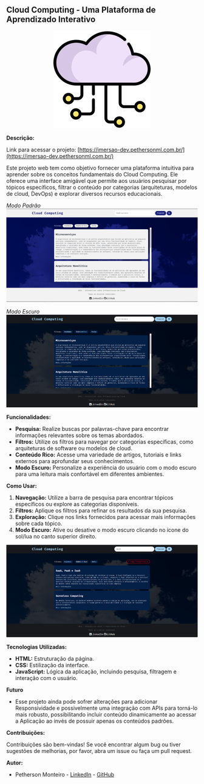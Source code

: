 ## Cloud Computing - Uma Plataforma de Aprendizado Interativo

<div align="center">
  <img src="nuvem.png">
</div>

**Descrição:**

Link para acessar o projeto: [https://imersao-dev.pethersonml.com.br/](https://imersao-dev.pethersonml.com.br/)

Este projeto web tem como objetivo fornecer uma plataforma intuitiva para aprender sobre os conceitos fundamentais do Cloud Computing. Ele oferece uma interface amigável que permite aos usuários pesquisar por tópicos específicos, filtrar o conteúdo por categorias (arquiteturas, modelos de cloud, DevOps) e explorar diversos recursos educacionais.

_Modo Padrão_
![ ](default-mode.png)

_Modo Escuro_
![ ](dark-mode.png)

**Funcionalidades:**

- **Pesquisa:** Realize buscas por palavras-chave para encontrar informações relevantes sobre os temas abordados.
- **Filtros:** Utilize os filtros para navegar por categorias específicas, como arquiteturas de software ou modelos de cloud.
- **Conteúdo Rico:** Acesse uma variedade de artigos, tutoriais e links externos para aprofundar seus conhecimentos.
- **Modo Escuro:** Personalize a experiência do usuário com o modo escuro para uma leitura mais confortável em diferentes ambientes.

**Como Usar:**

1. **Navegação:** Utilize a barra de pesquisa para encontrar tópicos específicos ou explore as categorias disponíveis.
2. **Filtros:** Aplique os filtros para refinar os resultados da sua pesquisa.
3. **Exploração:** Clique nos links fornecidos para acessar mais informações sobre cada tópico.
4. **Modo Escuro:** Ative ou desative o modo escuro clicando no ícone do sol/lua no canto superior direito.

![ ](pesquisa.png)

**Tecnologias Utilizadas:**

- **HTML:** Estruturação da página.
- **CSS:** Estilização da interface.
- **JavaScript:** Lógica da aplicação, incluindo pesquisa, filtragem e interação com o usuário.

**Futuro**

- Esse projeto ainda pode sofrer alterações para adicionar Responsividade e possivelmente uma integração com APIs para torná-lo mais robusto, possibilitando incluir conteúdo dinamicamente ao acessar a Aplicação ao invés de possuir apenas os conteúdos padrões.

**Contribuições:**

Contribuições são bem-vindas! Se você encontrar algum bug ou tiver sugestões de melhorias, por favor, abra um issue ou faça um pull request.

**Autor:**

- Petherson Monteiro - [LinkedIn](https://www.linkedin.com/in/pethersonmonteiro/) - [GitHub](https://github.com/PethersonML)
